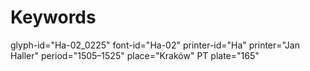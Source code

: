 # Keywords
glyph-id="Ha-02_0225"
font-id="Ha-02"
printer-id="Ha"
printer="Jan Haller"
period="1505–1525"
place="Kraków"
PT plate="165"
